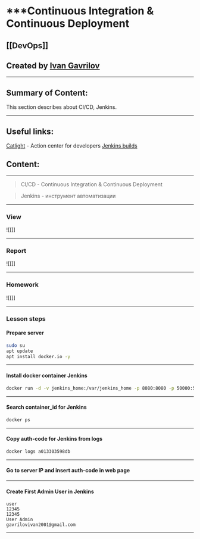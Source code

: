 # ***Continuous Integration & Continuous Deployment

## [[DevOps]]


## Created by [Ivan Gavrilov](https://github.com/ivangavrilov-viii)
---
## Summary of Content:
This section describes about CI/CD, Jenkins.


---
## Useful links:
[Catlight](https://catlight.io/) - Action center for developers
[Jenkins builds](https://ci.xwiki.org)


## Content:
---
> CI/CD - Continuous Integration & Continuous Deployment

> Jenkins - инструмент автоматизации


---
### View
![[]]

---
### Report
![[]]

---
### Homework
![[]]

---
### Lesson steps
#### Prepare server  
```bash
sudo su 
apt update
apt install docker.io -y
```
---
#### Install docker container Jenkins
```bash
docker run -d -v jenkins_home:/var/jenkins_home -p 8080:8080 -p 50000:50000 --restart=on-failure jenkins/jenkins:lts-jdk17
```
---
#### Search container_id for Jenkins
```bash
docker ps
```
---
#### Copy auth-code for Jenkins from logs
```bash
docker logs a013303598db 
```
---
#### Go to server IP and insert auth-code in web page
---
#### Create First Admin User in Jenkins
```
user
12345
12345
User Admin
gavrilovivan2001@gmail.com
```
---
#### 

